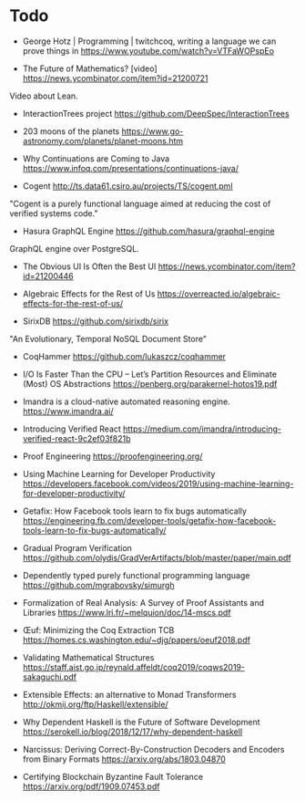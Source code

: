 # Todo

* George Hotz | Programming | twitchcoq, writing a language we can prove things in
https://www.youtube.com/watch?v=VTFaWOPspEo

* The Future of Mathematics? [video]
https://news.ycombinator.com/item?id=21200721

Video about Lean.

* InteractionTrees project
https://github.com/DeepSpec/InteractionTrees

* 203 moons of the planets
https://www.go-astronomy.com/planets/planet-moons.htm

* Why Continuations are Coming to Java
https://www.infoq.com/presentations/continuations-java/

* Cogent
http://ts.data61.csiro.au/projects/TS/cogent.pml

"Cogent is a purely functional language aimed at reducing the cost of verified systems code."

* Hasura GraphQL Engine
https://github.com/hasura/graphql-engine

GraphQL engine over PostgreSQL.

* The Obvious UI Is Often the Best UI
https://news.ycombinator.com/item?id=21200446

* Algebraic Effects for the Rest of Us
https://overreacted.io/algebraic-effects-for-the-rest-of-us/

* SirixDB
https://github.com/sirixdb/sirix

"An Evolutionary, Temporal NoSQL Document Store"

* CoqHammer
https://github.com/lukaszcz/coqhammer

* I/O Is Faster Than the CPU – Let’s Partition Resources and Eliminate (Most) OS Abstractions
https://penberg.org/parakernel-hotos19.pdf

* Imandra is a cloud-native automated reasoning engine.
https://www.imandra.ai/

* Introducing Verified React
https://medium.com/imandra/introducing-verified-react-9c2ef03f821b

* Proof Engineering
https://proofengineering.org/

* Using Machine Learning for Developer Productivity
https://developers.facebook.com/videos/2019/using-machine-learning-for-developer-productivity/

* Getafix: How Facebook tools learn to fix bugs automatically
https://engineering.fb.com/developer-tools/getafix-how-facebook-tools-learn-to-fix-bugs-automatically/

* Gradual Program Verification
https://github.com/olydis/GradVerArtifacts/blob/master/paper/main.pdf

* Dependently typed purely functional programming language
https://github.com/mgrabovsky/simurgh

* Formalization of Real Analysis: A Survey of Proof Assistants and Libraries
https://www.lri.fr/~melquion/doc/14-mscs.pdf

* Œuf: Minimizing the Coq Extraction TCB
https://homes.cs.washington.edu/~djg/papers/oeuf2018.pdf

* Validating Mathematical Structures
https://staff.aist.go.jp/reynald.affeldt/coq2019/coqws2019-sakaguchi.pdf

* Extensible Effects: an alternative to Monad Transformers
http://okmij.org/ftp/Haskell/extensible/

* Why Dependent Haskell is the Future of Software Development
https://serokell.io/blog/2018/12/17/why-dependent-haskell

* Narcissus: Deriving Correct-By-Construction Decoders and Encoders from Binary Formats
https://arxiv.org/abs/1803.04870

* Certifying Blockchain Byzantine Fault Tolerance
https://arxiv.org/pdf/1909.07453.pdf

